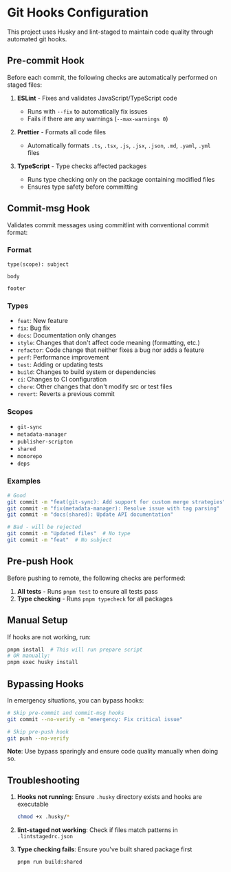 # Git Hooks Configuration

This project uses Husky and lint-staged to maintain code quality through automated git hooks.

## Pre-commit Hook

Before each commit, the following checks are automatically performed on staged files:

1. **ESLint** - Fixes and validates JavaScript/TypeScript code

   - Runs with `--fix` to automatically fix issues
   - Fails if there are any warnings (`--max-warnings 0`)

2. **Prettier** - Formats all code files

   - Automatically formats `.ts`, `.tsx`, `.js`, `.jsx`, `.json`, `.md`, `.yaml`, `.yml` files

3. **TypeScript** - Type checks affected packages
   - Runs type checking only on the package containing modified files
   - Ensures type safety before committing

## Commit-msg Hook

Validates commit messages using commitlint with conventional commit format:

### Format

```
type(scope): subject

body

footer
```

### Types

- `feat`: New feature
- `fix`: Bug fix
- `docs`: Documentation only changes
- `style`: Changes that don't affect code meaning (formatting, etc.)
- `refactor`: Code change that neither fixes a bug nor adds a feature
- `perf`: Performance improvement
- `test`: Adding or updating tests
- `build`: Changes to build system or dependencies
- `ci`: Changes to CI configuration
- `chore`: Other changes that don't modify src or test files
- `revert`: Reverts a previous commit

### Scopes

- `git-sync`
- `metadata-manager`
- `publisher-scripton`
- `shared`
- `monorepo`
- `deps`

### Examples

```bash
# Good
git commit -m "feat(git-sync): Add support for custom merge strategies"
git commit -m "fix(metadata-manager): Resolve issue with tag parsing"
git commit -m "docs(shared): Update API documentation"

# Bad - will be rejected
git commit -m "Updated files"  # No type
git commit -m "feat"  # No subject
```

## Pre-push Hook

Before pushing to remote, the following checks are performed:

1. **All tests** - Runs `pnpm test` to ensure all tests pass
2. **Type checking** - Runs `pnpm typecheck` for all packages

## Manual Setup

If hooks are not working, run:

```bash
pnpm install  # This will run prepare script
# OR manually:
pnpm exec husky install
```

## Bypassing Hooks

In emergency situations, you can bypass hooks:

```bash
# Skip pre-commit and commit-msg hooks
git commit --no-verify -m "emergency: Fix critical issue"

# Skip pre-push hook
git push --no-verify
```

**Note**: Use bypass sparingly and ensure code quality manually when doing so.

## Troubleshooting

1. **Hooks not running**: Ensure `.husky` directory exists and hooks are executable

   ```bash
   chmod +x .husky/*
   ```

2. **lint-staged not working**: Check if files match patterns in `.lintstagedrc.json`

3. **Type checking fails**: Ensure you've built shared package first
   ```bash
   pnpm run build:shared
   ```
